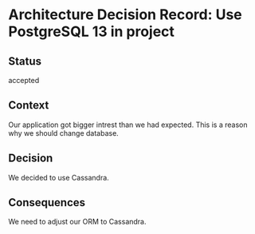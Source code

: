 # Architecture Decision Record: Use PostgreSQL 13 in project

## Status

accepted

## Context

Our application got bigger intrest than we had expected. This is a reason why we should change database.

## Decision

We decided to use Cassandra.

## Consequences

We need to adjust our ORM to Cassandra.